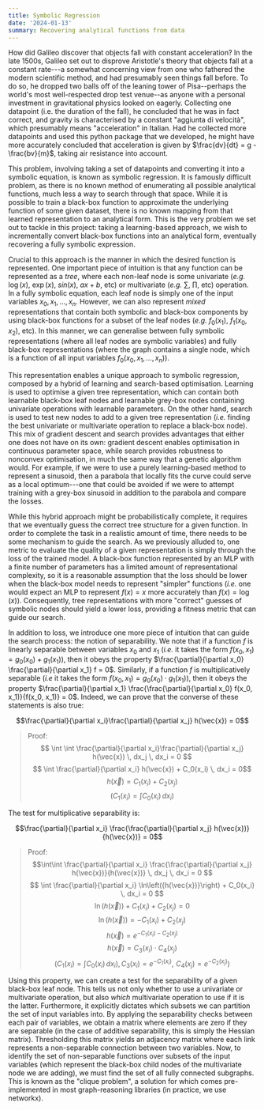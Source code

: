 ```yaml
---
title: Symbolic Regression
date: '2024-01-13'
summary: Recovering analytical functions from data
---
```


How did Galileo discover that objects fall with constant acceleration? In the late 1500s, Galileo set out to disprove Aristotle's theory that objects fall at a constant rate---a somewhat concerning view from one who fathered the modern scientific method, and had presumably seen things fall before. To do so, he dropped two balls off of the leaning tower of Pisa--perhaps the world's most well-respected drop test venue--as anyone with a personal investment in gravitational physics looked on eagerly. Collecting one datapoint (i.e. the duration of the fall), he concluded that he was in fact correct, and gravity is characterised by a constant 
"aggiunta di velocità", which presumably means "acceleration" in Italian. Had he collected more datapoints and used this python package that we developed, he might have more accurately concluded that acceleration is given by $\frac{dv}{dt} = g - \frac{bv}{m}$, taking air resistance into account.

This problem, involving taking a set of datapoints and converting it into a symbolic equation, is known as symbolic regression. It is famously difficult problem, as there is no known method of enumerating all possible analytical functions, much less a way to search through that space. While it is possible to train a black-box function to approximate the underlying function of some given dataset, there is no known mapping from that learned representation to an analytical form. This is the very problem we set out to tackle in this project: taking a learning-based approach, we wish to incrementally convert black-box functions into an analytical form, eventually recovering a fully symbolic expression.

Crucial to this approach is the manner in which the desired function is represented. One important piece of intuition is that any function can be represented as a *tree*, where each non-leaf node is some univariate (*e.g.* $\log(x)$, $\exp(x)$, $sin(x)$, $ax+b$, etc) or multivariate (*e.g.* $\sum$, $\prod$, etc) operation. In a fully symbolic equation, each leaf node is simply one of the input variables $x_0, x_1, \ldots, x_n$. However, we can also represent *mixed* representations that contain both symbolic and black-box components by using black-box functions for a subset of the leaf nodes (*e.g.* $f_0(x_1)$, $f_1(x_0, x_2)$, etc). In this manner, we can generalise between fully symbolic representations (where all leaf nodes are symbolic variables) and fully black-box representations (where the graph contains a single node, which is a function of all input variables $f_0(x_0, x_1, \ldots, x_n)$).

This representation enables a unique approach to symbolic regression, composed by a hybrid of learning and search-based optimisation. Learning is used to optimise a given tree representation, which can contain both learnable black-box leaf nodes and learnable grey-box nodes containing univariate operations with learnable parameters. On the other hand, search is used to test new nodes to add to a given tree representation (*i.e.* finding the best univariate or multivariate operation to replace a black-box node). This mix of gradient descent and search provides advantages that either one does not have on its own: gradient descent enables optimisation in continuous parameter space, while search provides robustness to nonconvex optimisation, in much the same way that a genetic algorithm would. For example, if we were to use a purely learning-based method to represent a sinusoid, then a parabola that locally fits the curve could serve as a local optimum---one that could be avoided if we were to attempt training with a grey-box sinusoid in addition to the parabola and compare the losses.

While this hybrid approach might be probabilistically complete, it requires that we eventually guess the correct tree structure for a given function. In order to complete the task in a realistic amount of time, there needs to be some mechanism to guide the search. As we previously alluded to, one metric to evaluate the quality of a given representation is simply through the loss of the trained model. A black-box function represented by an MLP with a finite number of parameters has a limited amount of representational complexity, so it is a reasonable assumption that the loss should be lower when the black-box model needs to represent "simpler" functions (*i.e.* one would expect an MLP to represent $f(x)=x$ more accurately than $f(x)=\log(x)$). Consequently, tree representations with more "correct" guesses of symbolic nodes should yield a lower loss, providing a fitness metric that can guide our search.

In addition to loss, we introduce one more piece of intuition that can guide the search process: the notion of separability. We note that if a function $f$ is linearly separable between variables $x_0$ and $x_1$ (*i.e.* it takes the form $f(x_0, x_1) = g_0(x_0) + g_1(x_1)$), then it obeys the property $\frac{\partial}{\partial x_0} \frac{\partial}{\partial x_1} f = 0$. Similarly, if a function $f$ is multiplicatively separable (*i.e* it takes the form $f(x_0, x_1) = g_0(x_0) \cdot g_1(x_1)$), then it obeys the property $\frac{\partial}{\partial x_1} \frac{\frac{\partial}{\partial x_0} f(x_0, x_1)}{f(x_0, x_1)} = 0$. Indeed, we can prove that the converse of these statements is also true:

$$\frac{\partial}{\partial x_i}\frac{\partial}{\partial x_j} h(\vec{x}) = 0$$

> Proof:
$$ \int \int \frac{\partial}{\partial x_i}\frac{\partial}{\partial x_j} h(\vec{x}) \, dx_j \, dx_i = 0 $$
$$ \int \frac{\partial}{\partial x_i} h(\vec{x}) + C_0(x_i) \, dx_i = 0$$
$$ h(\vec{x}) = C_1(x_i) + C_2(x_j) $$
$$ \left( C_1(x_i) = \int C_0(x_i) \, dx_i \right) $$

The test for multiplicative separability is:

$$\frac{\partial}{\partial x_i} \frac{\frac{\partial}{\partial x_j} h(\vec{x})}{h(\vec{x})} = 0$$

> Proof:
$$\int\int \frac{\partial}{\partial x_i} \frac{\frac{\partial}{\partial x_j} h(\vec{x})}{h(\vec{x})} \, dx_j \, dx_i = 0 $$
$$ \int \frac{\partial}{\partial x_i} \ln\left({h(\vec{x})}\right) + C_0(x_i) \, dx_i = 0 $$ 
$$ \ln\left({h(\vec{x})}\right) + C_1(x_i) + C_2(x_j) = 0 $$
$$ \ln(h(\vec{x})) = -C_1(x_i) + C_2(x_j)$$
$$ h(\vec{x}) = e^{-C_1(x_i) - C_2(x_j)} $$
$$ h(\vec{x}) = C_3(x_i) \cdot C_4(x_j) $$
$$ \left( C_1(x_i) = \int C_0(x_i) \, dx_i), \, C_3(x_i) = e^{-C_1(x_i)}, \,\, C_4(x_j) = e^{-C_2(x_j)} \right) $$

Using this property, we can create a test for the separability of a given black-box leaf node. This tells us not only whether to use a univariate or multivariate operation, but also *which* multivariate operation to use if it is the latter. Furthermore, it explicitly dictates which subsets we can partition the set of input variables into. By applying the separability checks between each pair of variables, we obtain a matrix where elements are zero if they are separable (in the case of additive separability, this is simply the Hessian matrix). Thresholding this matrix yields an adjacency matrix where each link represents a non-separable connection between two variables. Now, to identify the set of non-separable functions over subsets of the input variables (which represent the black-box child nodes of the multivariate node we are adding), we must find the set of all fully connected subgraphs. This is known as the "clique problem", a solution for which comes pre-implemented in most graph-reasoning libraries (in practice, we use networkx).

